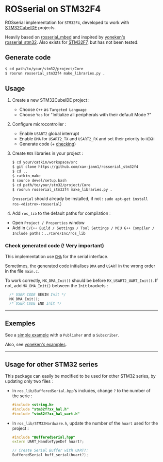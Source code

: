 # ROSserial on STM32F4

ROSserial implementation for `STM32F4`, developed to work with [STM32CubeIDE](https://www.st.com/en/development-tools/stm32cubeide.html) projects.

Heavily based on [rosserial_mbed](https://github.com/ros-drivers/rosserial/tree/melodic-devel/rosserial_mbed) and inspired by [yoneken's rosserial_stm32](https://github.com/yoneken/rosserial_stm32).
Also exists for [STM32F7](https://github.com/fdila/rosserial_stm32f7), but has not been tested.


## Generate code

```sh
$ cd path/to/your/stm32/project/Core
$ rosrun rosserial_stm32f4 make_libraries.py .
```

## Usage

1. Create a new STM32CubeIDE project :
    - Choose `C++` as `Targeted Language`
    - Choose `Yes` for "Initialize all peripherals with their default Mode ?"

2. Configure microcontroller :
    - Enable `USART2` global interrupt
    - Enable `DMA` for `USART2_TX` and `USART2_RX` and set their priority to `HIGH`
    - Generate code (+ [checking](#check-generated-code--very-important))

3. Create `ROS` libraries in your project :
    ```sh
    $ cd your/catkin/workspace/src
    $ git clone https://github.com/xav-jann1/rosserial_stm32f4
    $ cd ..
    $ catkin_make
    $ source devel/setup.bash
    $ cd path/to/your/stm32/project/Core
    $ rosrun rosserial_stm32f4 make_libraries.py .
    ```
    (`rosserial` should already be installed, if not : `sudo apt-get install ros-<distro>-rosserial`)

4. Add `ros_lib` to the default paths for compilation :
- Open `Project / Properties` window
- Add in `C/C++ Build / Settings / Tool Settings / MCU G++ Compiler / Include paths` : `../Core/Inc/ros_lib`

### Check generated code (! Very important)

This implementation use [`DMA`](https://embedds.com/using-direct-memory-access-dma-in-stm23-projects/) for the serial interface.

Sometimes, the generated code initialises `DMA` and `USART` in the wrong order in the file `main.c`.

To work correctly, `MX_DMA_Init()` should be before `MX_USART2_UART_Init()`. If not, add `MX_DMA_Init()` between the `Init` brackets :
```cpp
  /* USER CODE BEGIN Init */
  MX_DMA_Init();
  /* USER CODE END Init */
```

---
## Exemples

See a [simple example](./example) with a `Publisher` and a `Subscriber`.

Also, see [yoneken's examples](https://github.com/yoneken/rosserial_stm32/tree/master/src/ros_lib/examples).

---
## Usage for other STM32 series

This package can easily be modified to be used for other STM32 series, by updating only two files :

- In `ros_lib/BufferedSerial.hpp`'s includes, change `?` to the number of the serie :
    ```cpp
    #include <string.h>
    #include "stm32f?xx_hal.h"
    #include "stm32f?xx_hal_uart.h"
    ```

- In `ros_lib/STM32Hardware.h`, update the number of the `huart` used for the project :
    ```cpp
    #include "BufferedSerial.hpp"
    extern UART_HandleTypeDef huart?;

    // Create Serial Buffer with UART?:
    BufferedSerial buff_serial(huart?);
    ```
